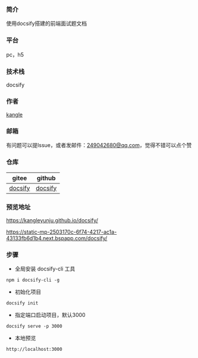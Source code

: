 ### 简介
使用docsify搭建的前端面试题文档

### 平台
pc，h5

### 技术栈
docsify

### 作者
[kangle](https://github.com/kangleyunju/)

### 邮箱
有问题可以提Issue，或者发邮件：249042680@qq.com，觉得不错可以点个赞

### 仓库
| gitee | github |
| --- | --- |
| [docsify](https://gitee.com/kangleyunju/docsify) | [docsify](https://github.com/kangleyunju/docsify) |

### 预览地址
https://kangleyunju.github.io/docsify/

https://static-mp-2503170c-6f74-4217-ac1a-43133fb6d1b4.next.bspapp.com/docsify/

### 步骤
* 全局安装 docsify-cli 工具

```
npm i docsify-cli -g
```
* 初始化项目

```
docsify init
```
* 指定端口启动项目，默认3000

```
docsify serve -p 3000
```
* 本地预览

```
http://localhost:3000
```